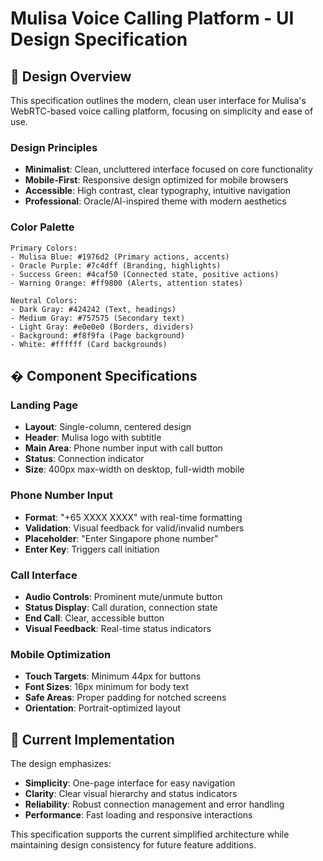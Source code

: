 # Mulisa Voice Calling Platform - UI Design Specification

## 🎨 **Design Overview**

This specification outlines the modern, clean user interface for Mulisa's WebRTC-based voice calling platform, focusing on simplicity and ease of use.

### **Design Principles**
- **Minimalist**: Clean, uncluttered interface focused on core functionality
- **Mobile-First**: Responsive design optimized for mobile browsers
- **Accessible**: High contrast, clear typography, intuitive navigation
- **Professional**: Oracle/AI-inspired theme with modern aesthetics

### **Color Palette**
```
Primary Colors:
- Mulisa Blue: #1976d2 (Primary actions, accents)
- Oracle Purple: #7c4dff (Branding, highlights)
- Success Green: #4caf50 (Connected state, positive actions)
- Warning Orange: #ff9800 (Alerts, attention states)

Neutral Colors:
- Dark Gray: #424242 (Text, headings)
- Medium Gray: #757575 (Secondary text)
- Light Gray: #e0e0e0 (Borders, dividers)
- Background: #f8f9fa (Page background)
- White: #ffffff (Card backgrounds)
```

## � **Component Specifications**

### **Landing Page**
- **Layout**: Single-column, centered design
- **Header**: Mulisa logo with subtitle
- **Main Area**: Phone number input with call button
- **Status**: Connection indicator
- **Size**: 400px max-width on desktop, full-width mobile

### **Phone Number Input**
- **Format**: "+65 XXXX XXXX" with real-time formatting
- **Validation**: Visual feedback for valid/invalid numbers
- **Placeholder**: "Enter Singapore phone number"
- **Enter Key**: Triggers call initiation

### **Call Interface**
- **Audio Controls**: Prominent mute/unmute button
- **Status Display**: Call duration, connection state
- **End Call**: Clear, accessible button
- **Visual Feedback**: Real-time status indicators

### **Mobile Optimization**
- **Touch Targets**: Minimum 44px for buttons
- **Font Sizes**: 16px minimum for body text
- **Safe Areas**: Proper padding for notched screens
- **Orientation**: Portrait-optimized layout

## 🎯 **Current Implementation**

The design emphasizes:
- **Simplicity**: One-page interface for easy navigation
- **Clarity**: Clear visual hierarchy and status indicators
- **Reliability**: Robust connection management and error handling
- **Performance**: Fast loading and responsive interactions

This specification supports the current simplified architecture while maintaining design consistency for future feature additions.

